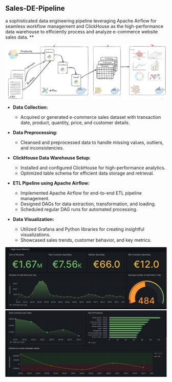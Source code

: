 ## Sales-DE-Pipeline
a sophisticated data engineering pipeline leveraging Apache Airflow for seamless workflow management and ClickHouse as the high-performance data warehouse to efficiently process and analyze e-commerce website sales data.
**


![Alt text](source/arc.png)
- **Data Collection:**
  - Acquired or generated e-commerce sales dataset with transaction date, product, quantity, price, and customer details.

- **Data Preprocessing:**
  - Cleansed and preprocessed data to handle missing values, outliers, and inconsistencies.

- **ClickHouse Data Warehouse Setup:**
  - Installed and configured ClickHouse for high-performance analytics.
  - Optimized table schema for efficient data storage and retrieval.

- **ETL Pipeline using Apache Airflow:**
  - Implemented Apache Airflow for end-to-end ETL pipeline management.
  - Designed DAGs for data extraction, transformation, and loading.
  - Scheduled regular DAG runs for automated processing.

- **Data Visualization:**
  - Utilized Grafana and Python libraries for creating insightful visualizations.
  - Showcased sales trends, customer behavior, and key metrics.

![DV-1](source/DV-1.png)
![DV-2](source/DV-2.png)


